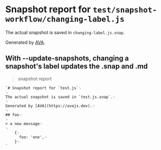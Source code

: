 # Snapshot report for `test/snapshot-workflow/changing-label.js`

The actual snapshot is saved in `changing-label.js.snap`.

Generated by [AVA](https://avajs.dev).

## With --update-snapshots, changing a snapshot's label updates the .snap and .md

> snapshot report

    `# Snapshot report for `test.js`␊
    ␊
    The actual snapshot is saved in `test.js.snap`.␊
    ␊
    Generated by [AVA](https://avajs.dev).␊
    ␊
    ## foo␊
    ␊
    > a new message␊
    ␊
        {␊
          foo: 'one',␊
        }␊
    `

